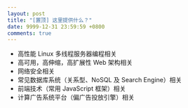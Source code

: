 ```yaml
---
layout: post
title: "[置顶] 这里提供什么？"
date: 9999-12-31 23:59:59 +0800
comments: true
---
```

- 高性能 Linux 多线程服务器编程相关
- 高可用，高伸缩，高扩展性 Web 架构相关
- 网络安全相关
- 常见数据库系统（关系型、NoSQL 及 Search Engine）相关
- 前端技术（常用 JavaScript 框架）相关
- 计算广告系统平台（偏广告投放引擎）相关

